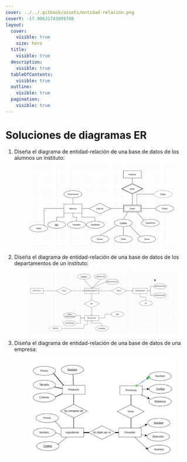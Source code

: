 ```yaml
---
cover: ../../.gitbook/assets/entidad-relacion.png
coverY: -17.90631743899708
layout:
  cover:
    visible: true
    size: hero
  title:
    visible: true
  description:
    visible: true
  tableOfContents:
    visible: true
  outline:
    visible: true
  pagination:
    visible: true
---
```


# Soluciones de diagramas ER

1.  Diseña el diagrama de entidad-relación de una base de datos de los alumnos un instituto:



    <figure><img src="../../.gitbook/assets/image.png" alt=""><figcaption></figcaption></figure>
2.  Diseña el diagrama de entidad-relación de una base de datos de los departamentos de un instituto:

    <figure><img src="../../.gitbook/assets/image (148).png" alt=""><figcaption></figcaption></figure>
3.  Diseña el diagrama de entidad-relación de una base de datos de una empresa:

    <figure><img src="../../.gitbook/assets/image (149).png" alt=""><figcaption></figcaption></figure>
